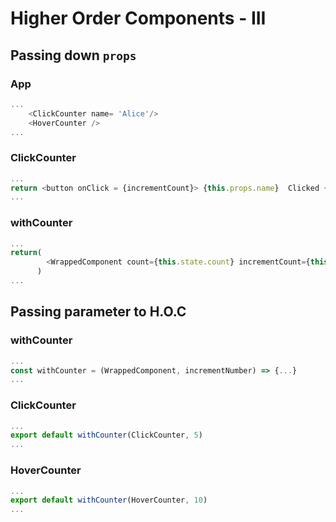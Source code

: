 # Higher Order Components - III

##  Passing down `props`

### App
```js
...
    <ClickCounter name= 'Alice'/>
    <HoverCounter />
...
```

### ClickCounter
```js
...
return <button onClick = {incrementCount}> {this.props.name}  Clicked {count} times </button>
...
```

### withCounter
```js
...
return(
        <WrappedComponent count={this.state.count} incrementCount={this.incrementCount} {...this.props}/>
      )
...
```

##  Passing parameter to H.O.C

### withCounter
```js
...
const withCounter = (WrappedComponent, incrementNumber) => {...}
...
```

### ClickCounter
```js
...
export default withCounter(ClickCounter, 5)
...
```

### HoverCounter
```js
...
export default withCounter(HoverCounter, 10)
...
```
